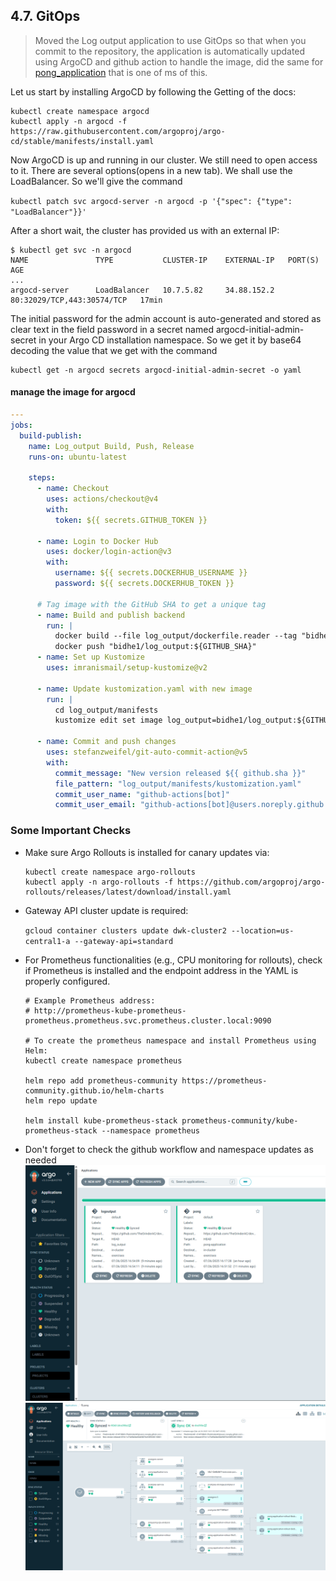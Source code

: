 ## 4.7. GitOps

> Moved the Log output application to use GitOps so that when you commit to the repository, the application is automatically updated using ArgoCD and github action to handle the image, did the same for [pong_application](<../.github/workflows/logOutputMS(pong)_argocd.yaml>) that is one of ms of this.

Let us start by installing ArgoCD by following the Getting of the docs:

```
kubectl create namespace argocd
kubectl apply -n argocd -f https://raw.githubusercontent.com/argoproj/argo-cd/stable/manifests/install.yaml
```

Now ArgoCD is up and running in our cluster. We still need to open access to it. There are several options(opens in a new tab). We shall use the LoadBalancer. So we'll give the command

`kubectl patch svc argocd-server -n argocd -p '{"spec": {"type": "LoadBalancer"}}'`

After a short wait, the cluster has provided us with an external IP:

```
$ kubectl get svc -n argocd
NAME               TYPE           CLUSTER-IP    EXTERNAL-IP   PORT(S)                      AGE
...
argocd-server      LoadBalancer   10.7.5.82     34.88.152.2   80:32029/TCP,443:30574/TCP   17min
```

The initial password for the admin account is auto-generated and stored as clear text in the field password in a secret named argocd-initial-admin-secret in your Argo CD installation namespace. So we get it by base64 decoding the value that we get with the command

```
kubectl get -n argocd secrets argocd-initial-admin-secret -o yaml
```

#### manage the image for argocd

```yaml
---
jobs:
  build-publish:
    name: Log_output Build, Push, Release
    runs-on: ubuntu-latest

    steps:
      - name: Checkout
        uses: actions/checkout@v4
        with:
          token: ${{ secrets.GITHUB_TOKEN }}

      - name: Login to Docker Hub
        uses: docker/login-action@v3
        with:
          username: ${{ secrets.DOCKERHUB_USERNAME }}
          password: ${{ secrets.DOCKERHUB_TOKEN }}

      # Tag image with the GitHub SHA to get a unique tag
      - name: Build and publish backend
        run: |
          docker build --file log_output/dockerfile.reader --tag "bidhe1/log_output:${GITHUB_SHA}" log_output
          docker push "bidhe1/log_output:${GITHUB_SHA}"
      - name: Set up Kustomize
        uses: imranismail/setup-kustomize@v2

      - name: Update kustomization.yaml with new image
        run: |
          cd log_output/manifests
          kustomize edit set image log_output=bidhe1/log_output:${GITHUB_SHA}

      - name: Commit and push changes
        uses: stefanzweifel/git-auto-commit-action@v5
        with:
          commit_message: "New version released ${{ github.sha }}"
          file_pattern: "log_output/manifests/kustomization.yaml"
          commit_user_name: "github-actions[bot]"
          commit_user_email: "github-actions[bot]@users.noreply.github.com"
```

### Some Important Checks

- Make sure Argo Rollouts is installed for canary updates via:

  ```
  kubectl create namespace argo-rollouts
  kubectl apply -n argo-rollouts -f https://github.com/argoproj/argo-rollouts/releases/latest/download/install.yaml
  ```

- Gateway API cluster update is required:

  `gcloud container clusters update dwk-cluster2 --location=us-central1-a --gateway-api=standard`

- For Prometheus functionalities (e.g., CPU monitoring for rollouts), check if Prometheus is installed and the endpoint address in the YAML is properly configured.

  ```
  # Example Prometheus address:
  # http://prometheus-kube-prometheus-prometheus.prometheus.svc.prometheus.cluster.local:9090

  # To create the prometheus namespace and install Prometheus using Helm:
  kubectl create namespace prometheus

  helm repo add prometheus-community https://prometheus-community.github.io/helm-charts
  helm repo update

  helm install kube-prometheus-stack prometheus-community/kube-prometheus-stack --namespace prometheus
  ```

- Don't forget to check the github workflow and namespace updates as needed
  ![1](./2.png)
  ![2](./image.png)

